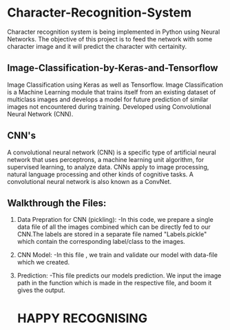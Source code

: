 # Character-Recognition-System
Character recognition system is being implemented in Python using Neural Networks. The objective of this project is to feed the network with some character image and it will predict the character with certainity.

## Image-Classification-by-Keras-and-Tensorflow
Image Classification using Keras as well as Tensorflow. Image Classification is a Machine Learning module that trains itself from an existing dataset of multiclass images and develops a model for future prediction of similar images not encountered during training. Developed using Convolutional Neural Network (CNN).

## CNN's
A convolutional neural network (CNN) is a specific type of artificial neural network that uses perceptrons, a machine learning unit algorithm, for supervised learning, to analyze data. CNNs apply to image processing, natural language processing and other kinds of cognitive tasks.
A convolutional neural network is also known as a ConvNet.

## Walkthrough the Files:
1. Data Prepration for CNN (pickling):
   -In this code, we prepare a single data file of all the images combined which can be directly fed to our CNN.The labels are stored in a 
    separate file named "Labels.pickle" which contain the corresponding label/class to the images.
2. CNN Model:
   -In this file , we train and validate our model with data-file which we created.
3. Prediction:
   -This file predicts our models prediction. We input the image path in the function which is made in the respective file, and boom it 
    gives the output.
    
    # **HAPPY RECOGNISING**
